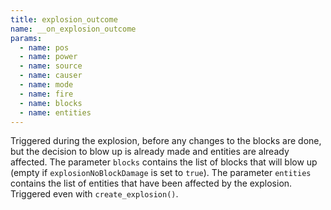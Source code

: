 ```yaml
---
title: explosion_outcome
name: __on_explosion_outcome
params:
  - name: pos
  - name: power
  - name: source
  - name: causer
  - name: mode
  - name: fire
  - name: blocks
  - name: entities
---
```


Triggered during the explosion, before any changes to the blocks are done,
but the decision to blow up is already made and entities are already affected.
The parameter `blocks` contains the list of blocks that will blow up (empty if `explosionNoBlockDamage` is set to `true`).
The parameter `entities` contains the list of entities that have been affected by the explosion. Triggered even with `create_explosion()`.
